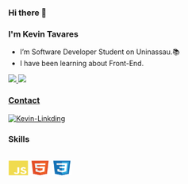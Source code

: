 ### Hi there 👋
### I'm Kevin Tavares

- I’m Software Developer Student on Uninassau.📚
- I have been learning about Front-End.

 <div>
  <a href="https://github.com/kevinbtv">
  <img height="180em" src="https://github-readme-stats.vercel.app/api?username=kevinbtv&show_icons=true&theme=dark&include_all_commits=true&count_private=true"/>
  <img height="180em" src="https://github-readme-stats.vercel.app/api/top-langs/?username=kevinbtv&layout=compact&langs_count=7&theme=dark"/>
</div>
  
 ### Contact
<a href="https://www.linkedin.com/in/kevinbtv" target="_blank">
<img align="center" alt="Kevin-Linkding" height="30" width="40" src="https://cdn.jsdelivr.net/gh/devicons/devicon/icons/linkedin/linkedin-original.svg" style="max-width: 100%;">
</a>
  
 ### Skills
 <div style="display: inline_block"><br>
  <img align="center" alt="Kevin-Js" height="30" width="40" src="https://raw.githubusercontent.com/devicons/devicon/master/icons/javascript/javascript-plain.svg">
  <img align="center" alt="Kevin-HTML" height="30" width="40" src="https://raw.githubusercontent.com/devicons/devicon/master/icons/html5/html5-original.svg">
  <img align="center" alt="Kevin-CSS" height="30" width="40" src="https://raw.githubusercontent.com/devicons/devicon/master/icons/css3/css3-original.svg">
</div>
